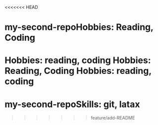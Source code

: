 <<<<<<< HEAD
# my-second-repoHobbies: Reading, Coding
Hobbies: reading, coding
Hobbies: Reading, Coding
Hobbies: reading, coding
=======
# my-second-repoSkills: git, latax
>>>>>>> feature/add-README
